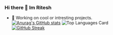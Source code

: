 ### Hi there 👋 Im Ritesh

- 🔭 Working on cool or intresting projects.  
[![Anurag's GitHub stats](https://github-readme-stats.vercel.app/api?username=RiteshK555)](https://github.com/anuraghazra/github-readme-stats)
![Top Languages Card](https://github-readme-stats.vercel.app/api/top-langs/?username=RiteshK555)  
[![GitHub Streak](https://github-readme-streak-stats.herokuapp.com/?user=RiteshK555)](https://git.io/streak-stats)  
